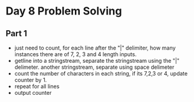 # Day 8 Problem Solving

## Part 1

- just need to count, for each line after the "|" delimiter, how many instances there are of 7, 2, 3 and 4 length inputs.
- getline into a stringstream, separate the stringstream using the "|" delimeter. another stringstream, separate using space delimeter
- count the number of characters in each string, if its 7,2,3 or 4, update counter by 1.
- repeat for all lines
- output counter
